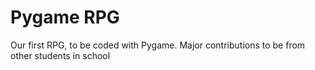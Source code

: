 # Pygame RPG
 Our first RPG, to be coded with Pygame. Major contributions to be from other students in school
